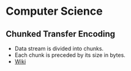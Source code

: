 # Computer Science

## Chunked Transfer Encoding

- Data stream is divided into chunks.
- Each chunk is preceded by its size in bytes.
- [Wiki](https://en.wikipedia.org/wiki/Chunked_transfer_encoding)